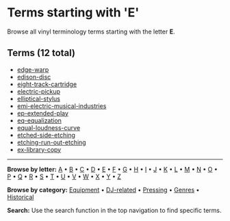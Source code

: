 # Terms starting with 'E'

Browse all vinyl terminology terms starting with the letter **E**.

## Terms (12 total)

- [edge-warp](terms/e/edge-warp/)
- [edison-disc](terms/e/edison-disc/)
- [eight-track-cartridge](terms/e/eight-track-cartridge/)
- [electric-pickup](terms/e/electric-pickup/)
- [elliptical-stylus](terms/e/elliptical-stylus/)
- [emi-electric-musical-industries](terms/e/emi-electric-musical-industries/)
- [ep-extended-play](terms/e/ep-extended-play/)
- [eq-equalization](terms/e/eq-equalization/)
- [equal-loudness-curve](terms/e/equal-loudness-curve/)
- [etched-side-etching](terms/e/etched-side-etching/)
- [etching-run-out-etching](terms/e/etching-run-out-etching/)
- [ex-library-copy](terms/e/ex-library-copy/)


---

**Browse by letter:** [A](a.md) • [B](b.md) • [C](c.md) • [D](d.md) • [E](e.md) • [F](f.md) • [G](g.md) • [H](h.md) • [I](i.md) • [J](j.md) • [K](k.md) • [L](l.md) • [M](m.md) • [N](n.md) • [O](o.md) • [P](p.md) • [Q](q.md) • [R](r.md) • [S](s.md) • [T](t.md) • [U](u.md) • [V](v.md) • [W](w.md) • [X](x.md) • [Y](y.md) • [Z](z.md)

**Browse by category:** [Equipment](../tags/equipment.md) • [DJ-related](../tags/dj-related.md) • [Pressing](../tags/pressing.md) • [Genres](../tags/genres.md) • [Historical](../tags/historical.md)

**Search:** Use the search function in the top navigation to find specific terms.
